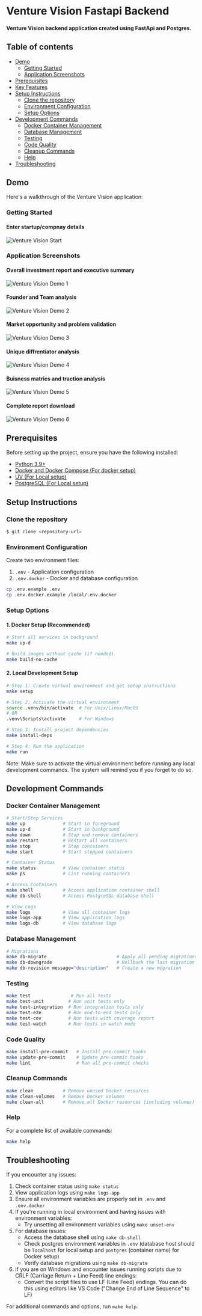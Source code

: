 # Venture Vision Fastapi Backend

#### Venture Vision backend application created using FastApi and Postgres. 

## Table of contents

- [Demo](#demo)
  - [Getting Started](#getting-started)
  - [Application Screenshots](#application-screenshots)
- [Prerequisites](#prerequisites)
- [Key Features](#key-features)
- [Setup Instructions](#setup-instructions)
  - [Clone the repository](#clone-the-repository)
  - [Environment Configuration](#environment-configuration)
  - [Setup Options](#setup-instructions)
- [Development Commands](#development-commands)
  - [Docker Container Management](#docker-container-management)
  - [Database Management](#database-management)
  - [Testing](#testing)
  - [Code Quality](#code-quality)
  - [Cleanup Commands](#cleanup-commands)
  - [Help](#help)
- [Troubleshooting](#troubleshooting)


## Demo

Here's a walkthrough of the Venture Vision application:

### Getting Started

#### Enter startup/compnay details 
![Venture Vision Start](images/venture-vision-start.png)

### Application Screenshots

#### Overall investment report and executive summary
![Venture Vision Demo 1](images/venture-vision-1.png)

#### Founder and Team analysis
![Venture Vision Demo 2](images/venture-vision-2.png)

#### Market opportunity and problem validation
![Venture Vision Demo 3](images/venture-vision-3.png)

#### Unique diffrentiator analysis
![Venture Vision Demo 4](images/venture-vision-4.png)

#### Buisness matrics and traction analysis
![Venture Vision Demo 5](images/venture-vision-5.png)

#### Complete report download
![Venture Vision Demo 6](images/venture-vision-6.png)

## Prerequisites

Before setting up the project, ensure you have the following installed:

- [Python 3.9+](https://www.python.org/)
- [Docker and Docker Compose (For docker setup)](https://www.docker.com/)
- [UV (For Local setup)](https://docs.astral.sh/uv/)
- [PostgreSQL (For Local setup)](https://www.postgresql.org/)

## Setup Instructions

### Clone the repository

```bash
$ git clone <repository-url>
```

### Environment Configuration

Create two environment files:

1. `.env` - Application configuration
2. `.env.docker` - Docker and database configuration

```bash
cp .env.example .env
cp .env.docker.example /local/.env.docker
```

### Setup Options

#### 1. Docker Setup (Recommended)

```bash
# Start all services in background
make up-d

# Build images without cache (if needed)
make build-no-cache
```

#### 2. Local Development Setup

```bash
# Step 1: Create virtual environment and get setup instructions
make setup

# Step 2: Activate the virtual environment
source .venv/bin/activate  # For Unix/Linux/MacOS
# OR
.venv\Scripts\activate     # For Windows

# Step 3: Install project dependencies
make install-deps

# Step 4: Run the application
make run
```

Note: Make sure to activate the virtual environment before running any local development commands. The system will
remind you if you forget to do so.

## Development Commands

### Docker Container Management

```bash
# Start/Stop Services
make up              # Start in foreground
make up-d            # Start in background
make down            # Stop and remove containers
make restart         # Restart all containers
make stop            # Stop containers
make start           # Start stopped containers

# Container Status
make status          # View container status
make ps              # List running containers

# Access Containers
make shell           # Access application container shell
make db-shell        # Access PostgreSQL database shell

# View Logs
make logs            # View all container logs
make logs-app        # View application logs
make logs-db         # View database logs
```

### Database Management

```bash
# Migrations
make db-migrate                          # Apply all pending migrations
make db-downgrade                        # Rollback the last migration
make db-revision message="description"   # Create a new migration
```

### Testing

```bash
make test               # Run all tests
make test-unit         # Run unit tests only
make test-integration  # Run integration tests only
make test-e2e          # Run end-to-end tests only
make test-cov          # Run tests with coverage report
make test-watch        # Run tests in watch mode
```

### Code Quality

```bash
make install-pre-commit   # Install pre-commit hooks
make update-pre-commit    # Update pre-commit hooks
make lint                 # Run all pre-commit checks
```

### Cleanup Commands

```bash
make clean           # Remove unused Docker resources
make clean-volumes   # Remove Docker volumes
make clean-all       # Remove all Docker resources (including volumes)
```

### Help

For a complete list of available commands:

```bash
make help
```

## Troubleshooting

If you encounter any issues:

1. Check container status using `make status`
2. View application logs using `make logs-app`
3. Ensure all environment variables are properly set in `.env` and `.env.docker`
4. If you're running in local environment and having issues with environment variables:
   - Try unsetting all environment variables using `make unset-env`
5. For database issues:
   - Access the database shell using `make db-shell`
   - Check postgres environment variables in `.env` (database host should be `localhost` for local setup and `postgres`
     (container name) for Docker setup)
   - Verify database migrations using `make db-migrate`
6. If you are on Windows and encounter issues running scripts due to CRLF (Carriage Return + Line Feed) line endings:
   - Convert the script files to use LF (Line Feed) endings. You can do this using editors like VS Code ("Change End of
     Line Sequence" to LF)

For additional commands and options, run `make help`.
